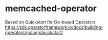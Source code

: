 # memcached-operator
Based on Quickstart for Go-based Operators https://sdk.operatorframework.io/docs/building-operators/golang/quickstart/
